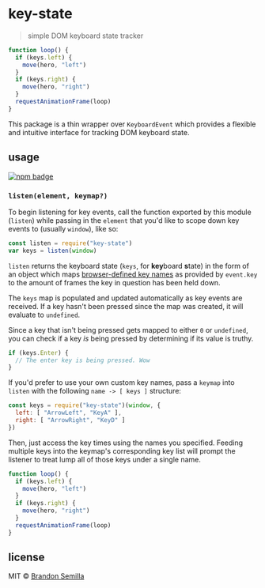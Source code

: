 # key-state
> simple DOM keyboard state tracker

```js
function loop() {
  if (keys.left) {
    move(hero, "left")
  }
  if (keys.right) {
    move(hero, "right")
  }
  requestAnimationFrame(loop)
}
```

This package is a thin wrapper over `KeyboardEvent` which provides a flexible and intuitive interface for tracking DOM keyboard state.

## usage
[![npm badge]][npm package]

### `listen(element, keymap?)`
To begin listening for key events, call the function exported by this module (`listen`) while passing in the `element` that you'd like to scope down key events to (usually `window`), like so:

```js
const listen = require("key-state")
var keys = listen(window)
```

`listen` returns the keyboard state (`keys`, for **key**board **s**tate) in the form of an object which maps [browser-defined key names] as provided by `event.key` to the amount of frames the key in question has been held down.

The `keys` map is populated and updated automatically as key events are received. If a key hasn't been pressed since the map was created, it will evaluate to `undefined`.

Since a key that isn't being pressed gets mapped to either `0` or `undefined`, you can check if a key _is_ being pressed by determining if its value is truthy.

```js
if (keys.Enter) {
  // The enter key is being pressed. Wow
}
```

If you'd prefer to use your own custom key names, pass a `keymap` into `listen` with the following `name -> [ keys ]` structure:

```js
const keys = require("key-state")(window, {
  left: [ "ArrowLeft", "KeyA" ],
  right: [ "ArrowRight", "KeyD" ]
})
```

Then, just access the key times using the names you specified. Feeding multiple keys into the keymap's corresponding key list will prompt the listener to treat lump all of those keys under a single name.

```js
function loop() {
  if (keys.left) {
    move(hero, "left")
  }
  if (keys.right) {
    move(hero, "right")
  }
  requestAnimationFrame(loop)
}
```

## license
MIT © [Brandon Semilla][github profile]

[npm badge]: https://nodei.co/npm/key-state.png?mini
[npm package]: https://www.npmjs.com/package/key-state
[github profile]: https://github.com/semibran
[browser-defined key names]: https://developer.mozilla.org/en-US/docs/Web/API/KeyboardEvent/key/Key_Values
